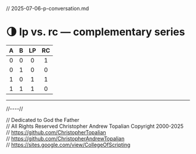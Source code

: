 // 2025-07-06-p-conversation.md

# 🌗 lp vs. rc — complementary series

| A | B | LP  | RC  |
|:-:|:-:|:---:|:---:|
| 0 | 0 |  0  |  1  |
| 0 | 1 |  0  |  0  |
| 1 | 0 |  1  |  1  |
| 1 | 1 |  1  |  0  |

---

//----//

// Dedicated to God the Father  
// All Rights Reserved Christopher Andrew Topalian Copyright 2000-2025  
// https://github.com/ChristopherTopalian  
// https://github.com/ChristopherAndrewTopalian  
// https://sites.google.com/view/CollegeOfScripting

